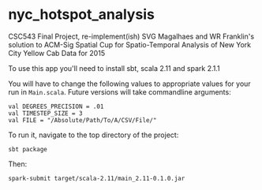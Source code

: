 # nyc_hotspot_analysis
CSC543 Final Project, re-implement(ish) SVG Magalhaes and WR Franklin's solution to ACM-Sig Spatial Cup for Spatio-Temporal Analysis of New York City Yellow Cab Data for 2015

To use this app you'll need to install sbt, scala 2.11 and spark 2.1.1

You will have to change the following values to appropriate values for your run in `Main.scala`. Future versions will take commandline arguments:

```
val DEGREES_PRECISION = .01
val TIMESTEP_SIZE = 3
val FILE = "/Absolute/Path/To/A/CSV/File/"
```

To run it, navigate to the top directory of the project: 
```
sbt package
```
Then:
```
spark-submit target/scala-2.11/main_2.11-0.1.0.jar
```
